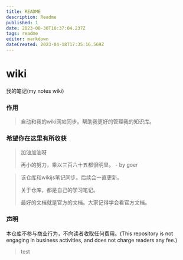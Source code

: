 ```yaml
---
title: README
description: Readme
published: 1
date: 2023-08-30T10:37:04.237Z
tags: readme
editor: markdown
dateCreated: 2023-04-18T17:35:16.569Z
---
```


# wiki

我的笔记(my notes wiki)

### 作用

> 自动和我的wiki网站同步。帮助我更好的管理我的知识库。

### 希望你在这里有所收获

> 加油加油呀
>
> 再小的努力，乘以三百六十五都很明显。 - by goer

> 该仓库和wikijs笔记同步。后续会一直更新。
>
> 关于仓库，都是自己的学习笔记。
>
> 最好的文档就是官方的文档。大家记得学会看官方文档。

### 声明

本仓库不参与商业行为，不向读者收取任何费用。(This repository is not engaging in business activities, and does not charge readers any fee.)


> test